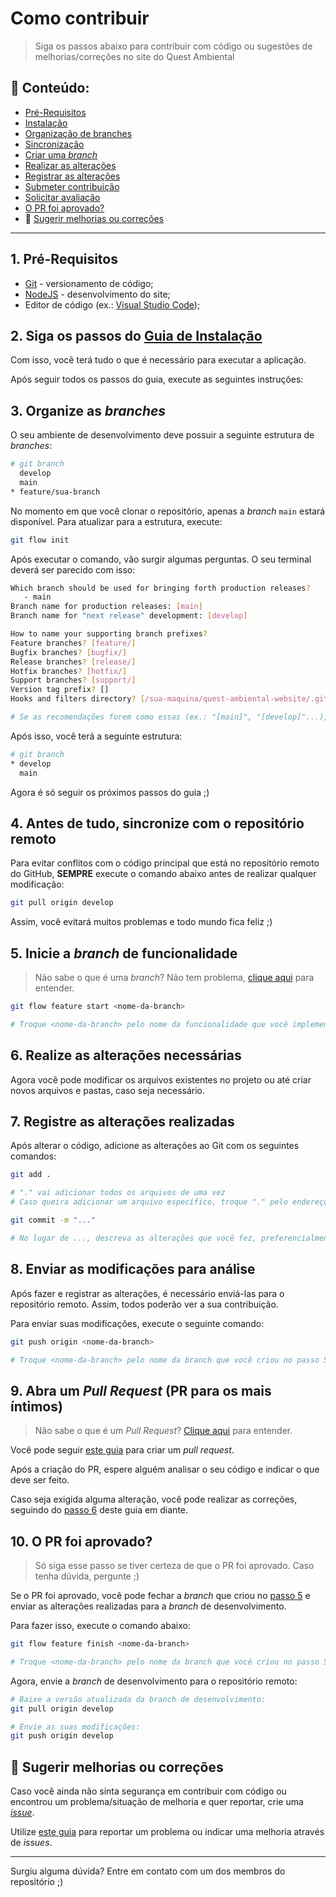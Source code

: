 # Como contribuir
> Siga os passos abaixo para contribuir com código ou sugestões de melhorias/correções no site do Quest Ambiental

## :open_file_folder: Conteúdo:
- [Pré-Requisitos](#1-pré-requisitos)
- [Instalação](#2-siga-os-passos-do-guia-de-instalação)
- [Organização de branches](#3-organize-as-branches)
- [Sincronização](#4-antes-de-tudo-sincronize-com-o-repositório-remoto)
- [Criar uma _branch_](#5-crie-uma-branch)
- [Realizar as alterações](#6-realize-as-alterações-necessárias)
- [Registrar as alterações](#7-registre-as-alterações-realizadas)
- [Submeter contribuição](#8-enviar-as-modificações-para-análise)
- [Solicitar avaliação](#9-abra-um-pull-request-pr-para-os-mais-íntimos)
- [O PR foi aprovado?](#10-o-pr-foi-aprovado)
- :pencil: [Sugerir melhorias ou correções](#pencil-sugerir-melhorias-ou-correções)

---

## 1. Pré-Requisitos
- [Git](https://git-scm.com/downloads) - versionamento de código;  
- [NodeJS](https://nodejs.org/en/) - desenvolvimento do site;
- Editor de código (ex.: [Visual Studio Code](https://code.visualstudio.com/Download));

## 2. Siga os passos do [Guia de Instalação](./README.md#compass-guia-de-instalação)
Com isso, você terá tudo o que é necessário para executar a aplicação.

Após seguir todos os passos do guia, execute as seguintes instruções:

## 3. Organize as _branches_
O seu ambiente de desenvolvimento deve possuir a seguinte estrutura de _branches_:

```bash
# git branch
  develop
  main
* feature/sua-branch
```

No momento em que você clonar o repositório, apenas a _branch_ `main` estará disponível. Para atualizar para a estrutura, execute:

```bash
git flow init
```

Após executar o comando, vão surgir algumas perguntas. O seu terminal deverá ser parecido com isso:

```bash
Which branch should be used for bringing forth production releases?
   - main
Branch name for production releases: [main] 
Branch name for "next release" development: [develop] 

How to name your supporting branch prefixes?
Feature branches? [feature/] 
Bugfix branches? [bugfix/] 
Release branches? [release/] 
Hotfix branches? [hotfix/] 
Support branches? [support/] 
Version tag prefix? [] 
Hooks and filters directory? [/sua-maquina/quest-ambiental-website/.git/hooks]

# Se as recomendações forem como essas (ex.: "[main]", "[develop]"...), basta apertar ENTER.
```

Após isso, você terá a seguinte estrutura:

```bash
# git branch
* develop
  main
```

Agora é só seguir os próximos passos do guia ;)

## 4. Antes de tudo, sincronize com o repositório remoto
Para evitar conflitos com o código principal que está no repositório remoto do GitHub, **SEMPRE** execute o comando abaixo antes de realizar qualquer modificação:

```bash
git pull origin develop
```

Assim, você evitará muitos problemas e todo mundo fica feliz ;)

## 5. Inicie a _branch_ de funcionalidade
> Não sabe o que é uma _branch_? Não tem problema, [clique aqui](https://git-scm.com/book/pt-br/v2/Branches-no-Git-Branches-em-poucas-palavras) para entender.

```bash
git flow feature start <nome-da-branch>

# Troque <nome-da-branch> pelo nome da funcionalidade que você implementará (ex.: header-component)
```

## 6. Realize as alterações necessárias
Agora você pode modificar os arquivos existentes no projeto ou até criar novos arquivos e pastas, caso seja necessário.

## 7. Registre as alterações realizadas
Após alterar o código, adicione as alterações ao Git com os seguintes comandos:

```bash
git add .

# "." vai adicionar todos os arquivos de uma vez
# Caso queira adicionar um arquivo específico, troque "." pelo endereço do arquivo (ex.: "git add src/components/Header/index.jsx")
```

```bash
git commit -m "..."

# No lugar de ..., descreva as alterações que você fez, preferencialmente em inglês, de forma breve
```

## 8. Enviar as modificações para análise
Após fazer e registrar as alterações, é necessário enviá-las para o repositório remoto. Assim, todos poderão ver a sua contribuição.

Para enviar suas modificações, execute o seguinte comando:

```bash
git push origin <nome-da-branch>

# Troque <nome-da-branch> pelo nome da branch que você criou no passo 5 deste guia
```

## 9. Abra um _Pull Request_ (PR para os mais íntimos)
> Não sabe o que é um _Pull Request_? [Clique aqui](https://docs.github.com/pt/pull-requests/collaborating-with-pull-requests/proposing-changes-to-your-work-with-pull-requests/about-pull-requests) para entender.

Você pode seguir [este guia](https://docs.github.com/pt/pull-requests/collaborating-with-pull-requests/proposing-changes-to-your-work-with-pull-requests/creating-a-pull-request) para criar um _pull request_.

Após a criação do PR, espere alguém analisar o seu código e indicar o que deve ser feito.

Caso seja exigida alguma alteração, você pode realizar as correções, seguindo do [passo 6](#6-realize-as-alterações-necessárias) deste guia em diante.

## 10. O PR foi aprovado?
> Só siga esse passo se tiver certeza de que o PR foi aprovado. Caso tenha dúvida, pergunte ;)

Se o PR foi aprovado, você pode fechar a _branch_ que criou no [passo 5](#5-inicie-a-branch-de-funcionalidade) e enviar as alterações realizadas para a _branch_ de desenvolvimento.

Para fazer isso, execute o comando abaixo:

```bash
git flow feature finish <nome-da-branch>

# Troque <nome-da-branch> pelo nome da branch que você criou no passo 5 deste guia
```

Agora, envie a _branch_ de desenvolvimento para o repositório remoto:

```bash
# Baixe a versão atualizada da branch de desenvolvimento:
git pull origin develop

# Envie as suas modificações:
git push origin develop
```

## :pencil: Sugerir melhorias ou correções
Caso você ainda não sinta segurança em contribuir com código ou encontrou um problema/situação de melhoria e quer reportar, crie uma [_issue_](https://github.com/QuestAmbiental/quest-ambiental-website/issues/new).

Utilize [este guia](https://docs.github.com/pt/issues/tracking-your-work-with-issues/creating-an-issue) para reportar um problema ou indicar uma melhoria através de _issues_.

---

Surgiu alguma dúvida? Entre em contato com um dos membros do repositório ;)
